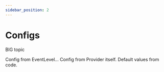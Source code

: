 ```yaml
---
sidebar_position: 2
---
```

# Configs

BIG topic

Config from EventLevel...
Config from Provider itself.
Default values from code.